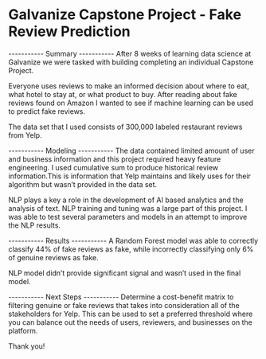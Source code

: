# Galvanize Capstone Project -  Fake Review Prediction

----------- Summary -----------
After 8 weeks of learning data science at Galvanize we were tasked with building completing an individual Capstone Project.

Everyone uses reviews to make an informed decision about where to eat, what hotel to stay at, or what product to buy. After reading about fake reviews found on Amazon I wanted to see if machine learning can be used to predict fake reviews.

The data set that I used consists of 300,000 labeled restaurant reviews from Yelp.

----------- Modeling -----------
The data contained limited amount of user and business information and this project required heavy feature engineering. I used cumulative sum to produce historical review information.This is information that Yelp maintains and likely uses for their algorithm but wasn’t provided in the data set.

NLP plays a key a role in the development of AI based analytics and the analysis of text. NLP training and tuning was a large part of this project. I was able to test several parameters and models in an attempt to improve the NLP results.

----------- Results -----------
A Random Forest model was able to correctly classify 44% of fake reviews as fake, while incorrectly classifying only 6% of genuine reviews as fake.

NLP model didn’t provide significant signal and wasn’t used in the final model.   

----------- Next Steps -----------
Determine a cost-benefit matrix to filtering genuine or fake reviews that takes into consideration all of the stakeholders for Yelp. This can be used to set a preferred threshold where you can balance out the needs of users, reviewers, and businesses on the platform.

Thank you!
